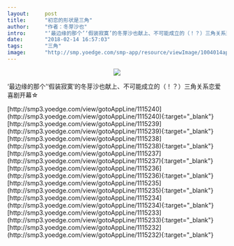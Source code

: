 ```yaml
---
layout:     post
title:      "初恋的形状是三角"
author:     "作者：冬芽沙也"
intro:      "‘最边缘的那个’‘假装寂寞’的冬芽沙也献上、不可能成立的（！？）三角关系恋爱喜剧开幕☆"
date:       "2018-02-14 16:57:03"
tags:       "三角"
image:      "http://smp.yoedge.com/smp-app/resource/viewImage/1004014appline.png"
---
```

<div style="text-align: center">
<p><img src="http://smp.yoedge.com/smp-app/resource/viewImage/1004014appline.png"/></p>
</div>
<p class="post-meta">
<span>‘最边缘的那个’‘假装寂寞’的冬芽沙也献上、不可能成立的（！？）三角关系恋爱喜剧开幕☆</span>
</p>
[http://smp3.yoedge.com/view/gotoAppLine/1115240](http://smp3.yoedge.com/view/gotoAppLine/1115240){:target="_blank"}
[http://smp3.yoedge.com/view/gotoAppLine/1115239](http://smp3.yoedge.com/view/gotoAppLine/1115239){:target="_blank"}
[http://smp3.yoedge.com/view/gotoAppLine/1115238](http://smp3.yoedge.com/view/gotoAppLine/1115238){:target="_blank"}
[http://smp3.yoedge.com/view/gotoAppLine/1115237](http://smp3.yoedge.com/view/gotoAppLine/1115237){:target="_blank"}
[http://smp3.yoedge.com/view/gotoAppLine/1115236](http://smp3.yoedge.com/view/gotoAppLine/1115236){:target="_blank"}
[http://smp3.yoedge.com/view/gotoAppLine/1115235](http://smp3.yoedge.com/view/gotoAppLine/1115235){:target="_blank"}
[http://smp3.yoedge.com/view/gotoAppLine/1115234](http://smp3.yoedge.com/view/gotoAppLine/1115234){:target="_blank"}
[http://smp3.yoedge.com/view/gotoAppLine/1115233](http://smp3.yoedge.com/view/gotoAppLine/1115233){:target="_blank"}
[http://smp3.yoedge.com/view/gotoAppLine/1115232](http://smp3.yoedge.com/view/gotoAppLine/1115232){:target="_blank"}


